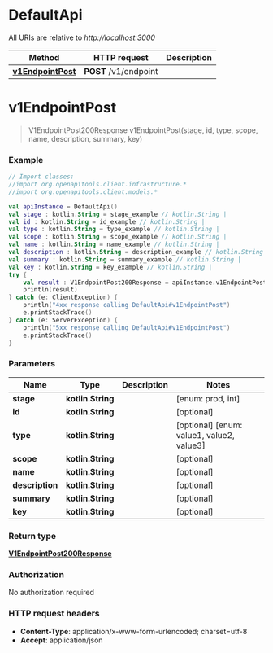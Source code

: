 # DefaultApi

All URIs are relative to *http://localhost:3000*

Method | HTTP request | Description
------------- | ------------- | -------------
[**v1EndpointPost**](DefaultApi.md#v1EndpointPost) | **POST** /v1/endpoint | 


<a id="v1EndpointPost"></a>
# **v1EndpointPost**
> V1EndpointPost200Response v1EndpointPost(stage, id, type, scope, name, description, summary, key)



### Example
```kotlin
// Import classes:
//import org.openapitools.client.infrastructure.*
//import org.openapitools.client.models.*

val apiInstance = DefaultApi()
val stage : kotlin.String = stage_example // kotlin.String | 
val id : kotlin.String = id_example // kotlin.String | 
val type : kotlin.String = type_example // kotlin.String | 
val scope : kotlin.String = scope_example // kotlin.String | 
val name : kotlin.String = name_example // kotlin.String | 
val description : kotlin.String = description_example // kotlin.String | 
val summary : kotlin.String = summary_example // kotlin.String | 
val key : kotlin.String = key_example // kotlin.String | 
try {
    val result : V1EndpointPost200Response = apiInstance.v1EndpointPost(stage, id, type, scope, name, description, summary, key)
    println(result)
} catch (e: ClientException) {
    println("4xx response calling DefaultApi#v1EndpointPost")
    e.printStackTrace()
} catch (e: ServerException) {
    println("5xx response calling DefaultApi#v1EndpointPost")
    e.printStackTrace()
}
```

### Parameters

Name | Type | Description  | Notes
------------- | ------------- | ------------- | -------------
 **stage** | **kotlin.String**|  | [enum: prod, int]
 **id** | **kotlin.String**|  | [optional]
 **type** | **kotlin.String**|  | [optional] [enum: value1, value2, value3]
 **scope** | **kotlin.String**|  | [optional]
 **name** | **kotlin.String**|  | [optional]
 **description** | **kotlin.String**|  | [optional]
 **summary** | **kotlin.String**|  | [optional]
 **key** | **kotlin.String**|  | [optional]

### Return type

[**V1EndpointPost200Response**](V1EndpointPost200Response.md)

### Authorization

No authorization required

### HTTP request headers

 - **Content-Type**: application/x-www-form-urlencoded; charset=utf-8
 - **Accept**: application/json

